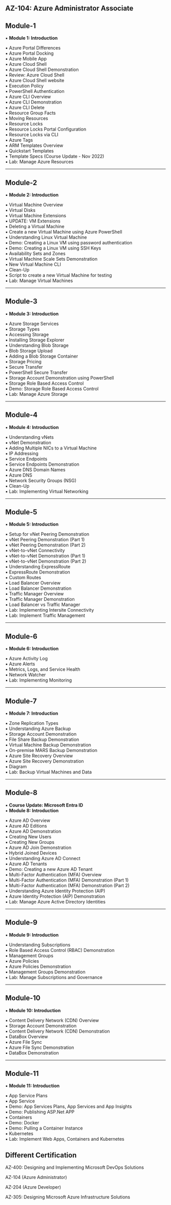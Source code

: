 
AZ-104: Azure Administrator Associate
--------------------------------------

## Module-1

▪ **Module 1: Introduction**

▪ Azure Portal Differences  
▪ Azure Portal Docking  
▪ Azure Mobile App  
▪ Azure Cloud Shell  
▪ Azure Cloud Shell Demonstration  
▪ Review: Azure Cloud Shell  
▪ Azure Cloud Shell website  
▪ Execution Policy  
▪ PowerShell Authentication  
▪ Azure CLI Overview  
▪ Azure CLI Demonstration  
▪ Azure CLI Delete  
▪ Resource Group Facts  
▪ Moving Resources  
▪ Resource Locks  
▪ Resource Locks Portal Configuration  
▪ Resource Locks via CLI  
▪ Azure Tags  
▪ ARM Templates Overview  
▪ Quickstart Templates  
▪ Template Specs (Course Update - Nov 2022)  
▪ Lab: Manage Azure Resources  


---

## Module-2

▪ **Module 2: Introduction**

▪ Virtual Machine Overview  
▪ Virtual Disks  
▪ Virtual Machine Extensions  
▪ UPDATE: VM Extensions  
▪ Deleting a Virtual Machine  
▪ Create a new Virtual Machine using Azure PowerShell  
▪ Understanding Linux Virtual Machine  
▪ Demo: Creating a Linux VM using password authentication  
▪ Demo: Creating a Linux VM using SSH Keys  
▪ Availability Sets and Zones  
▪ Virtual Machine Scale Sets Demonstration  
▪ New Virtual Machine CLI  
▪ Clean-Up  
▪ Script to create a new Virtual Machine for testing  
▪ Lab: Manage Virtual Machines  

---

## Module-3

▪ **Module 3: Introduction**

▪ Azure Storage Services  
▪ Storage Types  
▪ Accessing Storage  
▪ Installing Storage Explorer  
▪ Understanding Blob Storage  
▪ Blob Storage Upload  
▪ Adding a Blob Storage Container  
▪ Storage Pricing  
▪ Secure Transfer  
▪ PowerShell Secure Transfer  
▪ Storage Account Demonstration using PowerShell  
▪ Storage Role Based Access Control  
▪ Demo: Storage Role Based Access Control  
▪ Lab: Manage Azure Storage  

---

## Module-4

▪ **Module 4: Introduction**

▪ Understanding vNets  
▪ vNet Demonstration  
▪ Adding Multiple NICs to a Virtual Machine  
▪ IP Addressing  
▪ Service Endpoints  
▪ Service Endpoints Demonstration  
▪ Azure DNS Domain Names  
▪ Azure DNS  
▪ Network Security Groups (NSG)  
▪ Clean-Up  
▪ Lab: Implementing Virtual Networking  

---

## Module-5

▪ **Module 5: Introduction**

▪ Setup for vNet Peering Demonstration  
▪ vNet Peering Demonstration (Part 1)  
▪ vNet Peering Demonstration (Part 2)  
▪ vNet-to-vNet Connectivity  
▪ vNet-to-vNet Demonstration (Part 1)  
▪ vNet-to-vNet Demonstration (Part 2)  
▪ Understanding ExpressRoute  
▪ ExpressRoute Demonstration  
▪ Custom Routes  
▪ Load Balancer Overview  
▪ Load Balancer Demonstration  
▪ Traffic Manager Overview  
▪ Traffic Manager Demonstration  
▪ Load Balancer vs Traffic Manager  
▪ Lab: Implementing Intersite Connectivity  
▪ Lab: Implement Traffic Management  

---

## Module-6

▪ **Module 6: Introduction**

▪ Azure Activity Log  
▪ Azure Alerts  
▪ Metrics, Logs, and Service Health  
▪ Network Watcher  
▪ Lab: Implementing Monitoring  

---

## Module-7

▪ **Module 7: Introduction**

▪ Zone Replication Types  
▪ Understanding Azure Backup  
▪ Storage Account Demonstration  
▪ File Share Backup Demonstration  
▪ Virtual Machine Backup Demonstration  
▪ On-premise MARS Backup Demonstration  
▪ Azure Site Recovery Overview  
▪ Azure Site Recovery Demonstration  
▪ Diagram  
▪ Lab: Backup Virtual Machines and Data  

---

## Module-8

▪ **Course Update: Microsoft Entra ID**  
▪ **Module 8: Introduction**

▪ Azure AD Overview  
▪ Azure AD Editions  
▪ Azure AD Demonstration  
▪ Creating New Users  
▪ Creating New Groups  
▪ Azure AD Join Demonstration  
▪ Hybrid Joined Devices  
▪ Understanding Azure AD Connect  
▪ Azure AD Tenants  
▪ Demo: Creating a new Azure AD Tenant  
▪ Multi-Factor Authentication (MFA) Overview  
▪ Multi-Factor Authentication (MFA) Demonstration (Part 1)  
▪ Multi-Factor Authentication (MFA) Demonstration (Part 2)  
▪ Understanding Azure Identity Protection (AIP)  
▪ Azure Identity Protection (AIP) Demonstration  
▪ Lab: Manage Azure Active Directory Identities  

---

## Module-9

▪ **Module 9: Introduction**

▪ Understanding Subscriptions  
▪ Role Based Access Control (RBAC) Demonstration  
▪ Management Groups  
▪ Azure Policies  
▪ Azure Policies Demonstration  
▪ Management Groups Demonstration  
▪ Lab: Manage Subscriptions and Governance  

---

## Module-10

▪ **Module 10: Introduction**

▪ Content Delivery Network (CDN) Overview  
▪ Storage Account Demonstration  
▪ Content Delivery Network (CDN) Demonstration  
▪ DataBox Overview  
▪ Azure File Sync  
▪ Azure File Sync Demonstration  
▪ DataBox Demonstration  

---

## Module-11

▪ **Module 11: Introduction**

▪ App Service Plans  
▪ App Service  
▪ Demo: App Services Plans, App Services and App Insights  
▪ Demo: Publishing ASP.Net APP  
▪ Containers  
▪ Demo: Docker  
▪ Demo: Pulling a Container Instance  
▪ Kubernetes  
▪ Lab: Implement Web Apps, Containers and Kubernetes  












Different Certification
------------------------

AZ-400: Designing and Implementing Microsoft DevOps Solutions

AZ-104 (Azure Administrator)

AZ-204 (Azure Developer)

AZ-305: Designing Microsoft Azure Infrastructure Solutions




